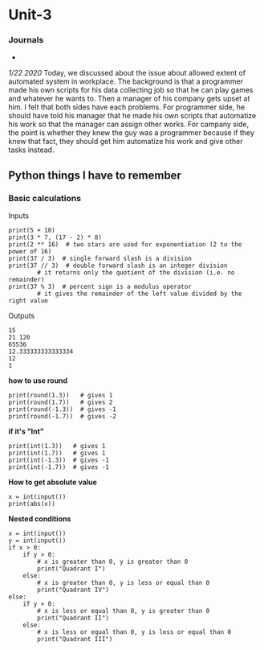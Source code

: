 # Unit-3

 ### Journals ###
*

*1/22 2020*
 Today, we discussed about the issue about allowed extent of automated system in workplace. The background is that a programmer made his own scripts for his data collecting job so that he can play games and whatever he wants to. Then a manager of his company gets upset at him. I felt that both sides have each problems. For programmer side, he should have told his manager that he made his own scripts that automatize his work so that the manager can assign other works.  For campany side, the point is whether they knew the guy was a programmer because if they knew that fact, they should get him automatize his work and give other tasks instead.
 
 ## Python things I have to remember ##
 ### Basic calculations ###
 Inputs
```
print(5 + 10)
print(3 * 7, (17 - 2) * 8)
print(2 ** 16)  # two stars are used for exponentiation (2 to the power of 16)
print(37 / 3)  # single forward slash is a division
print(37 // 3)  # double forward slash is an integer division
        # it returns only the quotient of the division (i.e. no remainder)
print(37 % 3)  # percent sign is a modulus operator
        # it gives the remainder of the left value divided by the right value
```
Outputs
```
15
21 120
65536
12.333333333333334
12
1
```
**how to use round**
```
print(round(1.3))   # gives 1
print(round(1.7))   # gives 2
print(round(-1.3))  # gives -1
print(round(-1.7))  # gives -2
```
**if it's "Int"**
```
print(int(1.3))   # gives 1
print(int(1.7))   # gives 1
print(int(-1.3))  # gives -1
print(int(-1.7))  # gives -1
```
**How to get absolute value**
```
x = int(input())
print(abs(x))
```
**Nested conditions**
```
x = int(input())
y = int(input())
if x > 0:
    if y > 0:
        # x is greater than 0, y is greater than 0
        print("Quadrant I")
    else:    
        # x is greater than 0, y is less or equal than 0
        print("Quadrant IV")
else:
    if y > 0:
        # x is less or equal than 0, y is greater than 0
        print("Quadrant II")
    else:    
        # x is less or equal than 0, y is less or equal than 0
        print("Quadrant III")
  ```
  

